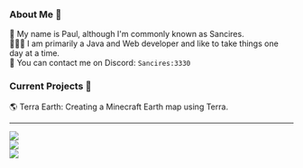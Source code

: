 ### About Me 🚀
🌱 My name is Paul, although I'm commonly known as Sancires. </br>
👨🏼‍💻  I am primarily a Java and Web developer and like to take things one day at a time. </br>
💬 You can contact me on Discord: `Sancires:3330` </br>

### Current Projects 📆
🌎 Terra Earth: Creating a Minecraft Earth map using Terra. </br>

---
<img align="center" src="https://github-readme-stats.vercel.app/api/top-langs/?username=anuraghazra&layout=compact&theme=nord"> </br>
<img align="center" src="https://github-readme-stats.vercel.app/api?username=Sancires&show_icons=true&hide_border=true&theme=nord"> </br>
<img align="center" src="https://github-readme-streak-stats.herokuapp.com/?user=Sancires&theme=nord"> </br>
</br>
